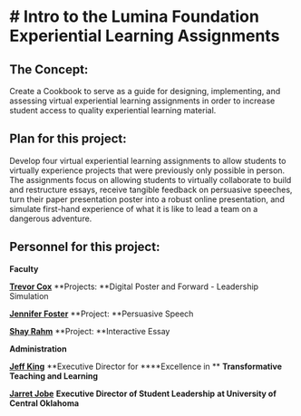 # # Intro to the Lumina Foundation Experiential Learning Assignments

## The Concept:

Create a Cookbook to serve as a guide for designing, implementing, and assessing virtual experiential learning assignments in order to increase student access to quality experiential learning material.

## Plan for this project:

Develop four virtual experiential learning assignments to allow students to virtually experience projects that were previously only possible in person. The assignments focus on allowing students to virtually collaborate to build and restructure essays, receive tangible feedback on persuasive speeches, turn their paper presentation poster into a robust online presentation, and simulate first-hand experience of what it is like to lead a team on a dangerous adventure.

## Personnel for this project:

**Faculty**

**[Trevor Cox](https://www3.uco.edu/centraldirectory/profiles/834701)**
**Projects: **Digital Poster and Forward - Leadership Simulation

**[Jennifer Foster](https://www3.uco.edu/centraldirectory/FSSearch.aspx?cmd=previous-search)**
**Project: **Persuasive Speech

**[Shay Rahm](https://www3.uco.edu/centraldirectory/profiles/3075)**
**Project: **Interactive Essay

**Administration**

**[Jeff King](https://www3.uco.edu/centraldirectory/profiles/821521)**
**Executive Director for ****Excellence in **
**Transformative Teaching and Learning**

**[Jarret Jobe](https://www3.uco.edu/centraldirectory/FSSearch.aspx?cmd=previous-search)**
**Executive Director of Student Leadership**
**at University of Central Oklahoma**